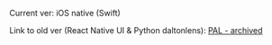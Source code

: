 Current ver: iOS native (Swift) 

Link to old ver (React Native UI & Python daltonlens): [PAL - archived](https://github.com/nguyen-trinhtk/PAL)
